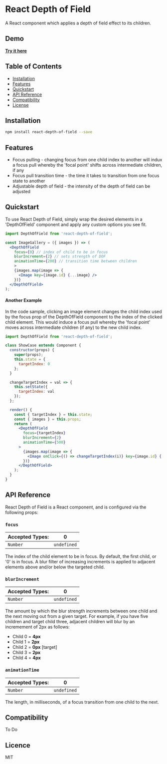 React Depth of Field
=========

A React component which applies a depth of field effect to its children.

## Demo

<a href="http://react-dof.surge.sh/" target="_blank">__Try it here__</a>

## Table of Contents

* [Installation](#installation)
* [Features](#features)
* [Quickstart](#quickstart)
* [API Reference](#apireference)
* [Compatibility](#compatibility)
* [License](#license)



## Installation

```bash
npm install react-depth-of-field --save
```

## Features

* Focus pulling - changing focus from one child index to another will indux a focus pull whereby the 'focal point' shifts across intermediate children, if any
* Focus pull transition time - the time it takes to transition from one focus state to another
* Adjustable depth of field - the intensity of the depth of field can be adjusted

## Quickstart

To use React Depth of Field, simply wrap the desired elements in a 'DepthOfField' component and apply any custom options you see fit.

```jsx
import DepthOfField from 'react-depth-of-field';

const ImageGallery = ({ images }) => (
  <DepthOfField
    focus={0} // index of child to be in focus
    blurIncrement={2} // sets strength of DOF
    animationTime={200} // transition time between children
    >
    {images.map(image => {
      <Image key={image.id} {...image} />
    })}
  </DepthOfField>
);
```

#### Another Example

In the code sample, clicking an image element changes the child index used by the focus prop of the DepthOfField component to the index of the clicked child element. This would induce a focus pull whereby the 'focal point' moves across intermediate children (if any) to the new child index.

```jsx
import DepthOfField from 'react-depth-of-field';

class ShowCase extends Component {
  constructor(props) {
    super(props);
    this.state = {
      targetIndex: 0
    };
  }

  changeTargetIndex = val => {
    this.setState({
      targetIndex: val
    });
  };

  render() {
    const { targetIndex } = this.state;
    const { images } = this.props;
    return (
      <DepthOfField
        focus={targetIndex}
        blurIncrement={2}
        animationTime={500}
      >
        {images.map(image => {
          <Image onClick={() => changeTargetIndex(i)} key={image.id} {...image} />
        })}
      </DepthOfField>
    );
  }
}

```

## API Reference

React Depth of Field is a React component, and is configured via the following props:

### `focus`

| **Accepted Types:** | **0** |
|---------------------|-------------------|
|  `Number` | `undefined` |

The index of the child element to be in focus. By default, the first child, or '0' is in focus. A blur filter of increasing increments is applied to adjacent elements above and/or below the targeted child.

### `blurIncrement`

| **Accepted Types:** | **0** |
|---------------------|-------------------|
|  `Number` | `undefined` |

The amount by which the blur strength increments between one child and the next moving out from a given target. For example, if you have five children and target child three, adjacent children will blur by an incremement of 2px as follows:

* Child 0 = __4px__
* Child 1 = __2px__
* Child 2 = __0px__ [target]
* Child 3 = __2px__
* Child 4 = __4px__

### `animationTime`

| **Accepted Types:** | **0** |
|---------------------|-------------------|
|  `Number` | `undefined` |

The length, in milliseconds, of a focus transition from one child to the next.

## Compatibility

To Do

## Licence

MIT